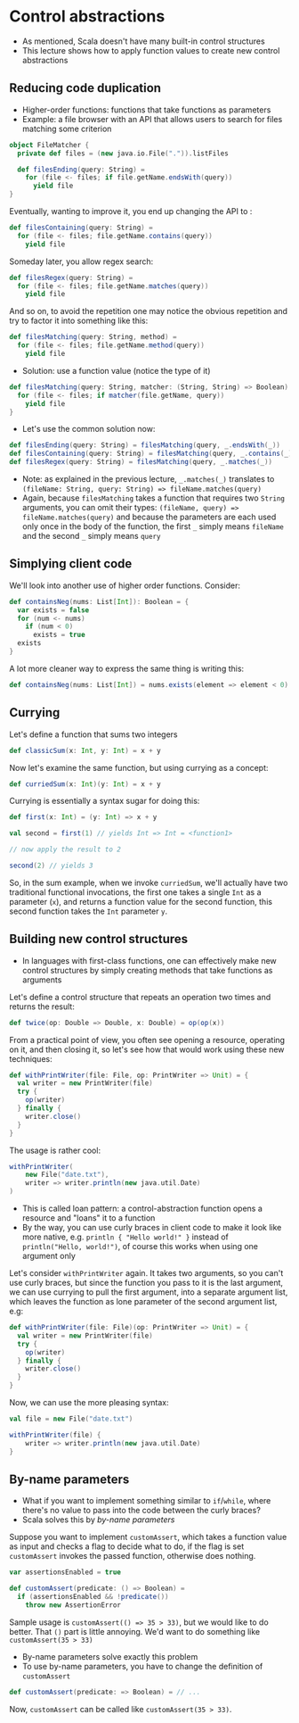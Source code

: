 # Control abstractions

- As mentioned, Scala doesn't have many built-in control structures
- This lecture shows how to apply function values to create new control
abstractions

## Reducing code duplication

- Higher-order functions: functions that take functions as parameters
- Example: a file browser with an API that allows users to search for files
matching some criterion

```scala
object FileMatcher {
  private def files = (new java.io.File(".")).listFiles

  def filesEnding(query: String) =
    for (file <- files; if file.getName.endsWith(query))
      yield file
}
```

Eventually, wanting to improve it, you end up changing the API to :

```scala
def filesContaining(query: String) =
  for (file <- files; file.getName.contains(query))
    yield file
```

Someday later, you allow regex search:

```scala
def filesRegex(query: String) =
  for (file <- files; file.getName.matches(query))
    yield file
```

And so on, to avoid the repetition one may notice the obvious repetition and try
to factor it into something like this:

```scala
def filesMatching(query: String, method) =
  for (file <- files; file.getName.method(query))
    yield file
```

- Solution: use a function value (notice the type of it)

```scala
def filesMatching(query: String, matcher: (String, String) => Boolean) = {
  for (file <- files; if matcher(file.getName, query))
    yield file
}
```

- Let's use the common solution now:

```scala
def filesEnding(query: String) = filesMatching(query, _.endsWith(_))
def filesContaining(query: String) = filesMatching(query, _.contains(_))
def filesRegex(query: String) = filesMatching(query, _.matches(_))
```

- Note: as explained in the previous lecture, `_.matches(_)` translates to
`(fileName: String, query: String) => fileName.matches(query)`
- Again, because `filesMatching` takes a function that requires two `String`
arguments, you can omit their types: `(fileName, query) =>
fileName.matches(query)` and because the parameters are each used only once in
the body of the function, the first `_` simply means `fileName` and the second `_` simply
means `query`

## Simplying client code

We'll look into another use of higher order functions. Consider:

```scala
def containsNeg(nums: List[Int]): Boolean = {
  var exists = false
  for (num <- nums)
    if (num < 0)
      exists = true
  exists
}
```

A lot more cleaner way to express the same thing is writing this:

```scala
def containsNeg(nums: List[Int]) = nums.exists(element => element < 0)
```

## Currying

Let's define a function that sums two integers

```scala
def classicSum(x: Int, y: Int) = x + y
```

Now let's examine the same function, but using currying as a concept:

```scala
def curriedSum(x: Int)(y: Int) = x + y
```

Currying is essentially a syntax sugar for doing this:

```scala
def first(x: Int) = (y: Int) => x + y
```

```scala
val second = first(1) // yields Int => Int = <function1>

// now apply the result to 2

second(2) // yields 3
```

So, in the sum example, when we invoke `curriedSum`, we'll actually have two
traditional functional invocations, the first one takes a single `Int` as a
parameter (`x`), and returns a function value for the second function, this
second function takes the `Int` parameter `y`.

## Building new control structures

- In languages with first-class functions, one can effectively make new control
structures by simply creating methods that take functions as arguments

Let's define a control structure that repeats an operation two times and returns
the result:

```scala
def twice(op: Double => Double, x: Double) = op(op(x))
```

From a practical point of view, you often see opening a resource, operating on
it, and then closing it, so let's see how that would work using these new
techniques:

```scala
def withPrintWriter(file: File, op: PrintWriter => Unit) = {
  val writer = new PrintWriter(file)
  try {
    op(writer)
  } finally {
    writer.close()
  }
}
```

The usage is rather cool:

```scala
withPrintWriter(
    new File("date.txt"),
    writer => writer.println(new java.util.Date)
)
```

- This is called loan pattern: a control-abstraction function opens a resource
and "loans" it to a function
- By the way, you can use curly braces in client code to make it look like more
native, e.g. `println { "Hello world!" }` instead of `println("Hello, world!")`,
of course this works when using one argument only

Let's consider `withPrintWriter` again. It takes two arguments, so you can't use
curly braces, but since the function you pass to it is the last argument, we can
use currying to pull the first argument, into a separate argument list, which
leaves the function as lone parameter of the second argument list, e.g:

```scala
def withPrintWriter(file: File)(op: PrintWriter => Unit) = {
  val writer = new PrintWriter(file)
  try {
    op(writer)
  } finally {
    writer.close()
  }
}
```

Now, we can use the more pleasing syntax:

```scala
val file = new File("date.txt")

withPrintWriter(file) {
    writer => writer.println(new java.util.Date)
}
```

## By-name parameters

- What if you want to implement something similar to `if`/`while`, where there's
no value to pass into the code between the curly braces?
- Scala solves this by *by-name parameters*

Suppose you want to implement `customAssert`, which takes a function value
as input and checks a flag to decide what to do, if the flag is set
`customAssert` invokes the passed function, otherwise does nothing.

```scala
var assertionsEnabled = true

def customAssert(predicate: () => Boolean) =
  if (assertionsEnabled && !predicate())
    throw new AssertionError
```

Sample usage is `customAssert(() => 35 > 33)`, but we would like to do better.
That `()` part is little annoying. We'd want to do something like
`customAssert(35 > 33)`

- By-name parameters solve exactly this problem
- To use by-name parameters, you have to change the definition of `customAssert`

```scala
def customAssert(predicate: => Boolean) = // ...
```

Now, `customAssert` can be called like `customAssert(35 > 33)`.
